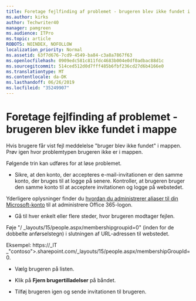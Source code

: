 ```yaml
---
title: Foretage fejlfinding af problemet - brugeren blev ikke fundet i mappe
ms.author: kirks
author: Techwriter40
manager: pamgreen
ms.audience: ITPro
ms.topic: article
ROBOTS: NOINDEX, NOFOLLOW
localization_priority: Normal
ms.assetid: 63f7d676-7cd9-4549-ba84-c3a8a7867f63
ms.openlocfilehash: 0909edc581c811fdc4683b004e0df0adbac88d1c
ms.sourcegitcommit: 514ced512d0d7fff485b6fbf236cd27d6b4166e0
ms.translationtype: MT
ms.contentlocale: da-DK
ms.lasthandoff: 06/26/2019
ms.locfileid: "35249907"
---
```

# <a name="troubleshoot-issue---user-not-found-in-directory"></a>Foretage fejlfinding af problemet - brugeren blev ikke fundet i mappe

Hvis brugere får vist fejl meddelelse "bruger blev ikke fundet" i mappen. Prøv igen hvor problemtypen brugeren ikke er i mappen.

Følgende trin kan udføres for at løse problemet.

- Sikre, at den konto, der accepteres e-mail-invitationen er den samme konto, der bruges til at logge på senere. Kontroller, at brugeren bruger den samme konto til at acceptere invitationen og logge på webstedet. 

Yderligere oplysninger finder du [hvordan du administrerer aliaser til din Microsoft-konto</a> til at administrere Office 365-logon](https://support.microsoft.com/help/12407/microsoft-account-how-to-manage-aliases). 

- Gå til hver enkelt eller flere steder, hvor brugeren modtager fejlen. 

Føje "/ _layouts/15/people.aspx/membershipgroupid=0" (inden for de dobbelte anførselstegn) i slutningen af URL-adressen til webstedet. 

Eksempel: https://_lT _"contoso">.sharepoint.com/_layouts/15/people.aspx/membershipGroupId=0.

- Vælg brugeren på listen.

- Klik på **Fjern brugertilladelser** på båndet. 
-  Tilføj brugeren igen og sende invitationen til brugeren.

